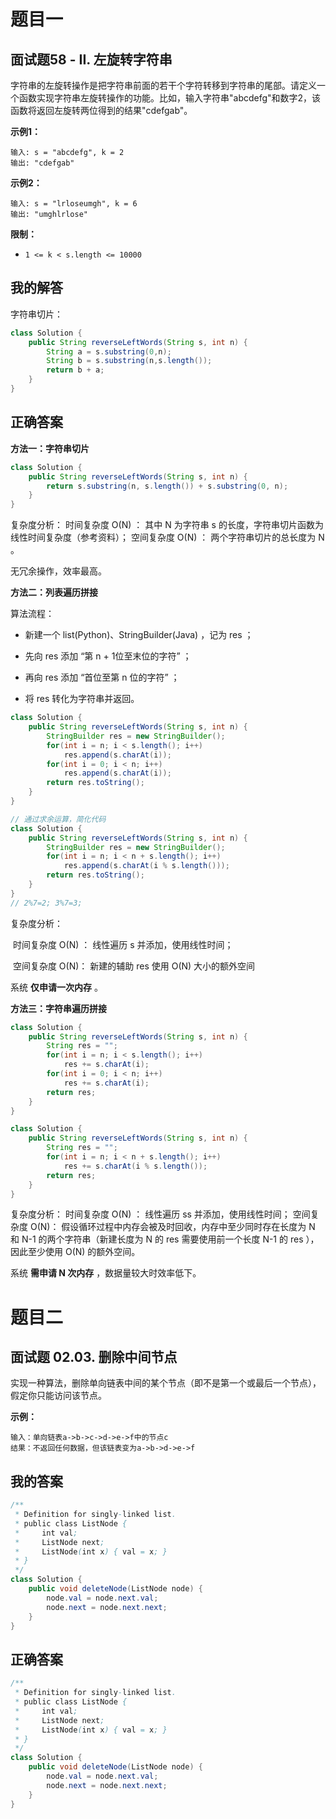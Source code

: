 # 题目一

## 面试题58 - II. 左旋转字符串

字符串的左旋转操作是把字符串前面的若干个字符转移到字符串的尾部。请定义一个函数实现字符串左旋转操作的功能。比如，输入字符串"abcdefg"和数字2，该函数将返回左旋转两位得到的结果"cdefgab"。



**示例1：**

```
输入: s = "abcdefg", k = 2
输出: "cdefgab"
```

**示例2：**

```
输入: s = "lrloseumgh", k = 6
输出: "umghlrlose"
```

**限制：**

- `1 <= k < s.length <= 10000`



## 我的解答

字符串切片：

```java
class Solution {
    public String reverseLeftWords(String s, int n) {
        String a = s.substring(0,n);
        String b = s.substring(n,s.length());
        return b + a;
    }
}
```





## 正确答案

**方法一：字符串切片**

```java
class Solution {
    public String reverseLeftWords(String s, int n) {
        return s.substring(n, s.length()) + s.substring(0, n);
    }
}
```

复杂度分析：
	时间复杂度 O(N) ： 其中 N 为字符串 s 的长度，字符串切片函数为线性时间复杂度（参考资料）；
	空间复杂度 O(N) ： 两个字符串切片的总长度为 N 。

无冗余操作，效率最高。



**方法二：列表遍历拼接**

算法流程：

+ 新建一个 list(Python)、StringBuilder(Java) ，记为 res ；

+ 先向 res 添加 “第 n + 1位至末位的字符” ；
+ 再向 res 添加 “首位至第 n 位的字符” ；
+ 将 res 转化为字符串并返回。

```java
class Solution {
    public String reverseLeftWords(String s, int n) {
        StringBuilder res = new StringBuilder();
        for(int i = n; i < s.length(); i++)
            res.append(s.charAt(i));
        for(int i = 0; i < n; i++)
            res.append(s.charAt(i));
        return res.toString();
    }
}

// 通过求余运算，简化代码
class Solution {
    public String reverseLeftWords(String s, int n) {
        StringBuilder res = new StringBuilder();
        for(int i = n; i < n + s.length(); i++)
            res.append(s.charAt(i % s.length()));
        return res.toString();
    }
}
// 2%7=2; 3%7=3;
```



复杂度分析：

​	时间复杂度 O(N) ： 线性遍历 s 并添加，使用线性时间；

​	空间复杂度 O(N)： 新建的辅助 res 使用 O(N) 大小的额外空间

系统 **仅申请一次内存** 。



**方法三：字符串遍历拼接**

```java
class Solution {
    public String reverseLeftWords(String s, int n) {
        String res = "";
        for(int i = n; i < s.length(); i++)
            res += s.charAt(i);
        for(int i = 0; i < n; i++)
            res += s.charAt(i);
        return res;
    }
}

class Solution {
    public String reverseLeftWords(String s, int n) {
        String res = "";
        for(int i = n; i < n + s.length(); i++)
            res += s.charAt(i % s.length());
        return res;
    }
}
```

复杂度分析：
	时间复杂度 O(N) ： 线性遍历 ss 并添加，使用线性时间；
	空间复杂度 O(N)： 假设循环过程中内存会被及时回收，内存中至少同时存在长度为 N 和 N-1 的两个字符串（新建长度为 N 的 res 需要使用前一个长度 N-1 的 res ），因此至少使用 O(N) 的额外空间。


系统 **需申请 N 次内存** ，数据量较大时效率低下。



# 题目二

## 面试题 02.03. 删除中间节点

实现一种算法，删除单向链表中间的某个节点（即不是第一个或最后一个节点），假定你只能访问该节点。

 **示例：**

```
输入：单向链表a->b->c->d->e->f中的节点c
结果：不返回任何数据，但该链表变为a->b->d->e->f
```



## 我的答案

```java
/**
 * Definition for singly-linked list.
 * public class ListNode {
 *     int val;
 *     ListNode next;
 *     ListNode(int x) { val = x; }
 * }
 */
class Solution {
    public void deleteNode(ListNode node) {
        node.val = node.next.val;
        node.next = node.next.next;
    }
}
```





## 正确答案

```java
/**
 * Definition for singly-linked list.
 * public class ListNode {
 *     int val;
 *     ListNode next;
 *     ListNode(int x) { val = x; }
 * }
 */
class Solution {
    public void deleteNode(ListNode node) {
        node.val = node.next.val;
        node.next = node.next.next;
    }
}
```

